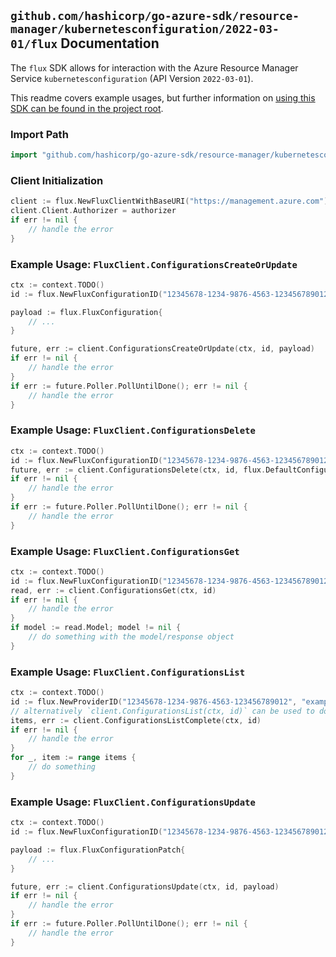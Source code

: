 
## `github.com/hashicorp/go-azure-sdk/resource-manager/kubernetesconfiguration/2022-03-01/flux` Documentation

The `flux` SDK allows for interaction with the Azure Resource Manager Service `kubernetesconfiguration` (API Version `2022-03-01`).

This readme covers example usages, but further information on [using this SDK can be found in the project root](https://github.com/hashicorp/go-azure-sdk/tree/main/docs).

### Import Path

```go
import "github.com/hashicorp/go-azure-sdk/resource-manager/kubernetesconfiguration/2022-03-01/flux"
```


### Client Initialization

```go
client := flux.NewFluxClientWithBaseURI("https://management.azure.com")
client.Client.Authorizer = authorizer
if err != nil {
	// handle the error
}
```


### Example Usage: `FluxClient.ConfigurationsCreateOrUpdate`

```go
ctx := context.TODO()
id := flux.NewFluxConfigurationID("12345678-1234-9876-4563-123456789012", "example-resource-group", "clusterRpValue", "clusterResourceValue", "clusterValue", "fluxConfigurationValue")

payload := flux.FluxConfiguration{
	// ...
}

future, err := client.ConfigurationsCreateOrUpdate(ctx, id, payload)
if err != nil {
	// handle the error
}
if err := future.Poller.PollUntilDone(); err != nil {
	// handle the error
}
```


### Example Usage: `FluxClient.ConfigurationsDelete`

```go
ctx := context.TODO()
id := flux.NewFluxConfigurationID("12345678-1234-9876-4563-123456789012", "example-resource-group", "clusterRpValue", "clusterResourceValue", "clusterValue", "fluxConfigurationValue")
future, err := client.ConfigurationsDelete(ctx, id, flux.DefaultConfigurationsDeleteOperationOptions())
if err != nil {
	// handle the error
}
if err := future.Poller.PollUntilDone(); err != nil {
	// handle the error
}
```


### Example Usage: `FluxClient.ConfigurationsGet`

```go
ctx := context.TODO()
id := flux.NewFluxConfigurationID("12345678-1234-9876-4563-123456789012", "example-resource-group", "clusterRpValue", "clusterResourceValue", "clusterValue", "fluxConfigurationValue")
read, err := client.ConfigurationsGet(ctx, id)
if err != nil {
	// handle the error
}
if model := read.Model; model != nil {
	// do something with the model/response object
}
```


### Example Usage: `FluxClient.ConfigurationsList`

```go
ctx := context.TODO()
id := flux.NewProviderID("12345678-1234-9876-4563-123456789012", "example-resource-group", "clusterRpValue", "clusterResourceValue", "clusterValue")
// alternatively `client.ConfigurationsList(ctx, id)` can be used to do batched pagination
items, err := client.ConfigurationsListComplete(ctx, id)
if err != nil {
	// handle the error
}
for _, item := range items {
	// do something
}
```


### Example Usage: `FluxClient.ConfigurationsUpdate`

```go
ctx := context.TODO()
id := flux.NewFluxConfigurationID("12345678-1234-9876-4563-123456789012", "example-resource-group", "clusterRpValue", "clusterResourceValue", "clusterValue", "fluxConfigurationValue")

payload := flux.FluxConfigurationPatch{
	// ...
}

future, err := client.ConfigurationsUpdate(ctx, id, payload)
if err != nil {
	// handle the error
}
if err := future.Poller.PollUntilDone(); err != nil {
	// handle the error
}
```
